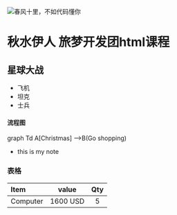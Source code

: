 ![春风十里，不如代码懂你](https://timgsa.baidu.com/timg?image&quality=80&size=b9999_10000&sec=1509596266846&di=127391a8dc305f4691e2c2d6c65a5078&imgtype=0&src=http%3A%2F%2Fuploads.xuexila.com%2Fallimg%2F1708%2F1105-1FPG00413.jpg)
# 秋水伊人 旅梦开发团html课程
## 星球大战
- 飞机
- 坦克
- 士兵
#### 流程图
graph Td
    A[Christmas] -->B(Go shopping)
* this is my note
### 表格
| Item    |   value | Qty |
| :------ | ------- | :-: |
| Computer| 1600 USD|  5  |